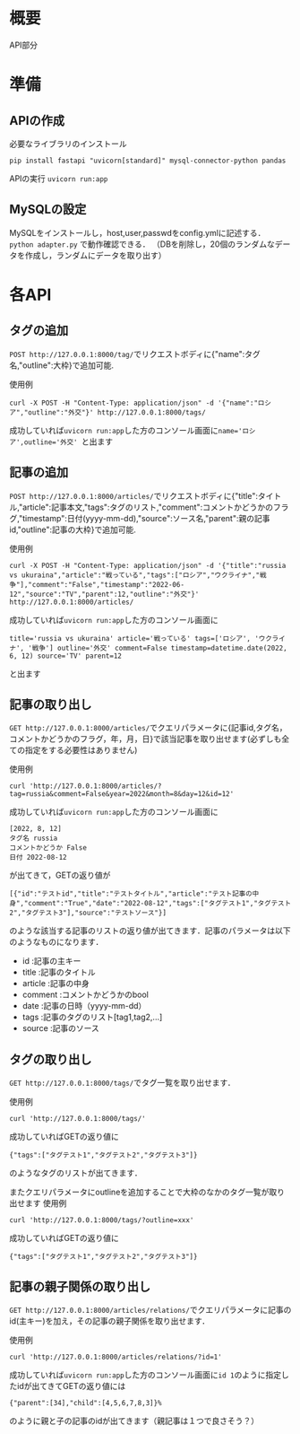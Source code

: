 # 概要
API部分

# 準備

## APIの作成
必要なライブラリのインストール
```` 
pip install fastapi "uvicorn[standard]" mysql-connector-python pandas
````
APIの実行
````uvicorn run:app````

## MySQLの設定
MySQLをインストールし，host,user,passwdをconfig.ymlに記述する．
```` python adapter.py````
で動作確認できる．
（DBを削除し，20個のランダムなデータを作成し，ランダムにデータを取り出す）

# 各API
## タグの追加
````POST http://127.0.0.1:8000/tag/````でリクエストボディに{"name":タグ名,"outline":大枠}で追加可能.

使用例

````
curl -X POST -H "Content-Type: application/json" -d '{"name":"ロシア","outline":"外交"}' http://127.0.0.1:8000/tags/
````

成功していれば````uvicorn run:app````した方のコンソール画面に````name='ロシア',outline='外交' ````と出ます

## 記事の追加

````POST http://127.0.0.1:8000/articles/````でリクエストボディに{"title":タイトル,"article":記事本文,"tags":タグのリスト,"comment":コメントかどうかのフラグ,"timestamp":日付(yyyy-mm-dd),"source":ソース名,"parent":親の記事id,"outline":記事の大枠}で追加可能.

使用例

````
curl -X POST -H "Content-Type: application/json" -d '{"title":"russia vs ukuraina","article":"戦っている","tags":["ロシア","ウクライナ","戦争"],"comment":"False","timestamp":"2022-06-12","source":"TV","parent":12,"outline":"外交"}' http://127.0.0.1:8000/articles/
````

成功していれば````uvicorn run:app````した方のコンソール画面に

````title='russia vs ukuraina' article='戦っている' tags=['ロシア', 'ウクライナ', '戦争'] outline='外交' comment=False timestamp=datetime.date(2022, 6, 12) source='TV' parent=12````

と出ます

## 記事の取り出し
````GET http://127.0.0.1:8000/articles/````でクエリパラメータに{記事id,タグ名，コメントかどうかのフラグ，年，月，日}で該当記事を取り出せます(必ずしも全ての指定をする必要性はありません)

使用例

````curl 'http://127.0.0.1:8000/articles/?tag=russia&comment=False&year=2022&month=8&day=12&id=12'````

成功していれば````uvicorn run:app````した方のコンソール画面に

````
[2022, 8, 12]
タグ名 russia
コメントかどうか False
日付 2022-08-12
````
が出てきて，GETの返り値が
````
[{"id":"テストid","title":"テストタイトル","article":"テスト記事の中身","comment":"True","date":"2022-08-12","tags":["タグテスト1","タグテスト2","タグテスト3"],"source":"テストソース"}]
````

のような該当する記事のリストの返り値が出てきます．記事のパラメータは以下のようなものになります．
- id        :記事の主キー
- title     :記事のタイトル
- article   :記事の中身
- comment   :コメントかどうかのbool
- date      :記事の日時（yyyy-mm-dd）
- tags      :記事のタグのリスト[tag1,tag2,...]
- source    :記事のソース

## タグの取り出し
````GET http://127.0.0.1:8000/tags/````でタグ一覧を取り出せます．

使用例

````curl 'http://127.0.0.1:8000/tags/' ````

成功していればGETの返り値に

````{"tags":["タグテスト1","タグテスト2","タグテスト3"]}````

のようなタグのリストが出てきます．

またクエリパラメータにoutlineを追加することで大枠のなかのタグ一覧が取り出せます
使用例

````curl 'http://127.0.0.1:8000/tags/?outline=xxx' ````

成功していればGETの返り値に

````{"tags":["タグテスト1","タグテスト2","タグテスト3"]}````


## 記事の親子関係の取り出し
````GET http://127.0.0.1:8000/articles/relations/````でクエリパラメータに記事のid(主キー)を加え，その記事の親子関係を取り出せます．

使用例

````curl 'http://127.0.0.1:8000/articles/relations/?id=1' ````

成功していれば````uvicorn run:app````した方のコンソール画面に````id 1````のように指定したidが出てきてGETの返り値には

````{"parent":[34],"child":[4,5,6,7,8,3]}% ````

のように親と子の記事のidが出てきます（親記事は１つで良さそう？）
